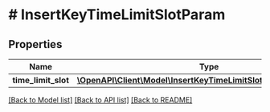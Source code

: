 # # InsertKeyTimeLimitSlotParam

## Properties

Name | Type | Description | Notes
------------ | ------------- | ------------- | -------------
**time_limit_slot** | [**\OpenAPI\Client\Model\InsertKeyTimeLimitSlotParamTimeLimitSlot**](InsertKeyTimeLimitSlotParamTimeLimitSlot.md) |  | [optional]

[[Back to Model list]](../../README.md#models) [[Back to API list]](../../README.md#endpoints) [[Back to README]](../../README.md)
